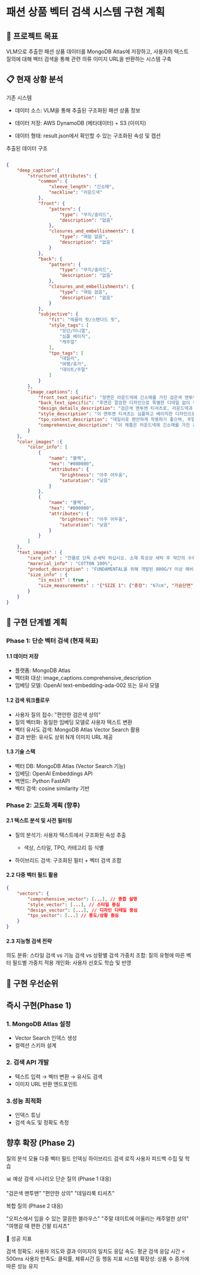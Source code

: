 # 패션 상품 벡터 검색 시스템 구현 계획

## 🎯 프로젝트 목표
VLM으로 추출한 패션 상품 데이터를 MongoDB Atlas에 저장하고, 사용자의 텍스트 질의에 대해 벡터 검색을 통해 관련 의류 이미지 URL을 반환하는 시스템 구축

## 📋 현재 상황 분석
기존 시스템

- 데이터 소스: VLM을 통해 추출된 구조화된 패션 상품 정보

- 데이터 저장: AWS DynamoDB (메타데이터) + S3 (이미지)

- 데이터 형태: result.json에서 확인할 수 있는 구조화된 속성 및 캡션

추출된 데이터 구조
```json

{ 
    "deep_caption":{
        "structured_attributes": {
            "common": {
                "sleeve_length": "긴소매",
                "neckline": "라운드넥"
            },
            "front": {
                "pattern": {
                    "type": "무지/솔리드",
                    "description": "없음"
                },
                "closures_and_embellishments": {
                    "type": "여밈 없음",
                    "description": "없음"
                }
            },
            "back": {
                "pattern": {
                    "type": "무지/솔리드",
                    "description": "없음"
                },
                "closures_and_embellishments": {
                    "type": "여밈 없음",
                    "description": "없음"
                }
            },
            "subjective": {
                "fit": "레귤러 핏/스탠다드 핏",
                "style_tags": [
                    "모던/미니멀",
                    "심플 베이직",
                    "캐주얼"
                ],
                "tpo_tags": [
                    "데일리",
                    "여행/휴가",
                    "데이트/주말"
                ]
            }
        },
        "image_captions": {
            "front_text_specific": "정면은 라운드넥에 긴소매를 가진 검은색 맨투맨 티셔츠입니다. 특별한 패턴이나 장식 없이 깔끔한 무지 디자인입니다.",
            "back_text_specific": "후면은 깔끔한 디자인으로 특별한 디테일 없이 무지 형태로 제작되었습니다.",
            "design_details_description": "검은색 맨투맨 티셔츠로, 라운드넥과 긴소매 디자인입니다. 정면과 후면 모두 무지 솔리드 패턴이며, 별도의 여밈이나 장식 요소는 없습니다.",
            "style_description": "이 맨투맨 티셔츠는 심플하고 베이직한 디자인으로, 모던하고 미니멀한 스타일을 연출합니다. 캐주얼하면서도 깔끔한 느낌을 주어 다양한 하의와 매치하기 좋습니다.",
            "tpo_context_description": "데일리로 편안하게 착용하기 좋으며, 주말이나 여행 시에도 활동적인 느낌을 줄 수 있습니다. 캐주얼한 모임이나 실내 활동에도 잘 어울립니다.",
            "comprehensive_description": "이 제품은 라운드넥에 긴소매를 가진 검은색 맨투맨 티셔츠입니다. 정면과 후면 모두 무지 디자인이며, 특별한 여밈이나 장식 요소는 없습니다. 레귤러 핏으로 편안하게 착용할 수 있으며, 캐주얼하고 모던한 스타일을 연출하기 좋습니다. 데일리룩이나 편안한 주말 활동에 적합합니다."
        }
    },
    "color_images" :{
        "color_info": [
            {
                "name": "블랙",
                "hex": "#000000",
                "attributes": {
                    "brightness": "아주 어두움",
                    "saturation": "낮음"
                }
            },
            {
                "name": "블랙",
                "hex": "#000000",
                "attributes": {
                    "brightness": "아주 어두움",
                    "saturation": "낮음"
                }
            }
        ]
    },
    "text_images" : {
        "care_info" : "찬물로 단독 손세탁 하십시오. 소재 특성상 세탁 후 약간의 수축이 있을수 있습니다 ",
        "marerial_info" : "COTTON 100%",
        "product_description" : "FUNDAMENTAL을 위해 개발된 800G/Y 이상 헤비 코튼 스웨트 원단으로 텐타, 덤블 방축 가공 및 바이오 워싱 처리가 되어 터치감이 부드럽고 표면은 기모감 없이 깨끗합니다. 수많은 가공으로 세탁 후에도 옷의 형태감 유지 및 봉제 변형 방지, 컬러 변화 최소화. 안정적인 견뢰도의 리플렉티브 필름 프레스 작업으로 세탁 후에도 반사광 유지.",
        "size_info" : {
            "is_exist" : true ,
            "size_measurements" : '{"SIZE 1": {"총장": "67cm", "가슴단면": "61cm", "어깨너비": "63cm", "소매길이": "60cm"}, "SIZE 2": {"총장": "69cm", "가슴단면": "64cm", "어깨너비": "65cm", "소매길이": "62cm"}}'
        }
    }
}
```

## 🚀 구현 단계별 계획

### Phase 1: 단순 벡터 검색 (현재 목표)
#### 1.1 데이터 저장
- 플랫폼: MongoDB Atlas
- 벡터화 대상: image_captions.comprehensive_description
- 임베딩 모델: OpenAI text-embedding-ada-002 또는 유사 모델

#### 1.2 검색 워크플로우

- 사용자 질의 접수: "편안한 검은색 상의"
- 질의 벡터화: 동일한 임베딩 모델로 사용자 텍스트 변환
- 벡터 유사도 검색: MongoDB Atlas Vector Search 활용
- 결과 반환: 유사도 상위 N개 이미지 URL 제공

#### 1.3 기술 스택

- 벡터 DB: MongoDB Atlas (Vector Search 기능)
- 임베딩: OpenAI Embeddings API
- 백엔드: Python FastAPI
- 벡터 검색: cosine similarity 기반

### Phase 2: 고도화 계획 (향후)
#### 2.1 텍스트 분석 및 사전 필터링

- 질의 분석기: 사용자 텍스트에서 구조화된 속성 추출
    - 색상, 스타일, TPO, 카테고리 등 식별

- 하이브리드 검색: 구조화된 필터 + 벡터 검색 조합

#### 2.2 다중 벡터 필드 활용
```json
{
    "vectors": {
        "comprehensive_vector": [...], // 종합 설명
        "style_vector": [...], // 스타일 중심
        "design_vector": [...], // 디자인 디테일 중심
        "tpo_vector": [...] // 용도/상황 중심
    }
}
```

#### 2.3 지능형 검색 전략

의도 분류: 스타일 검색 vs 기능 검색 vs 상황별 검색
가중치 조합: 질의 유형에 따른 벡터 필드별 가중치 적용
개인화: 사용자 선호도 학습 및 반영

## 🔧 구현 우선순위
## 즉시 구현(Phase 1)
### 1. MongoDB Atlas 설정
- Vector Search 인덱스 생성
- 컬렉션 스키마 설계


### 2. 검색 API 개발

- 텍스트 입력 → 벡터 변환 → 유사도 검색
- 이미지 URL 반환 엔드포인트

### 3.성능 최적화

- 인덱스 튜닝
- 검색 속도 및 정확도 측정

## 향후 확장 (Phase 2)

질의 분석 모듈
다중 벡터 필드 인덱싱
하이브리드 검색 로직
사용자 피드백 수집 및 학습

📊 예상 검색 시나리오
단순 질의 (Phase 1 대응)

"검은색 맨투맨"
"편안한 상의"
"데일리룩 티셔츠"

복합 질의 (Phase 2 대응)

"오피스에서 입을 수 있는 깔끔한 블라우스"
"주말 데이트에 어울리는 캐주얼한 상의"
"여행갈 때 편한 긴팔 티셔츠"

🎯 성공 지표

검색 정확도: 사용자 의도와 결과 이미지의 일치도
응답 속도: 평균 검색 응답 시간 < 500ms
사용자 만족도: 클릭률, 체류시간 등 행동 지표
시스템 확장성: 상품 수 증가에 따른 성능 유지
